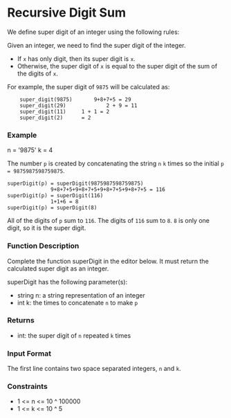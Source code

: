 # Recursive Digit Sum

We define super digit of an integer  using the following rules:

Given an integer, we need to find the super digit of the integer.

- If `x` has only  digit, then its super digit is `x`.
- Otherwise, the super digit of `x` is equal to the super digit of the sum of the digits of `x`.

For example, the super digit of `9875` will be calculated as:
```
    super_digit(9875)   	9+8+7+5 = 29 
    super_digit(29) 	        2 + 9 = 11
    super_digit(11)		1 + 1 = 2
    super_digit(2)		= 2  
```
### Example
n = '9875'
k = 4

The number `p` is created by concatenating the string `n` `k` times so the initial `p = 9875987598759875`.

    superDigit(p) = superDigit(9875987598759875)
                  9+8+7+5+9+8+7+5+9+8+7+5+9+8+7+5 = 116
    superDigit(p) = superDigit(116)
                  1+1+6 = 8
    superDigit(p) = superDigit(8)

All of the digits of `p` sum to `116`. The digits of `116` sum to `8`. `8` is only one digit, so it is the super digit.

### Function Description

Complete the function superDigit in the editor below. It must return the calculated super digit as an integer.

superDigit has the following parameter(s):

- string n: a string representation of an integer
- int k: the times to concatenate `n` to make `p` 

### Returns
- int: the super digit of `n` repeated `k` times

### Input Format

The first line contains two space separated integers, `n` and `k`.

### Constraints
- 1 <= n <= 10 ^ 100000
- 1 <= k <= 10 ^ 5

